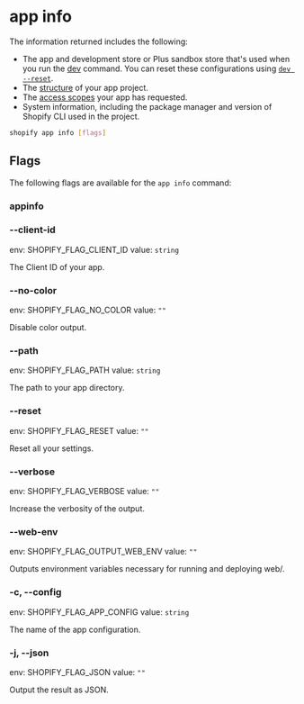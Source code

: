 # app info

The information returned includes the following:

  - The app and development store or Plus sandbox store that's used when you run the [dev](https://shopify.dev/docs/api/shopify-cli/app/app-dev) command. You can reset these configurations using [`dev --reset`](https://shopify.dev/docs/api/shopify-cli/app/app-dev#flags-propertydetail-reset).
  - The [structure](https://shopify.dev/docs/apps/tools/cli/structure) of your app project.
  - The [access scopes](https://shopify.dev/docs/api/usage) your app has requested.
  - System information, including the package manager and version of Shopify CLI used in the project.

```bash
shopify app info [flags]
```

## Flags

The following flags are available for the `app info` command:

### appinfo

### --client-id <value>

env: SHOPIFY_FLAG_CLIENT_ID
value: `string`

The Client ID of your app.

### --no-color

env: SHOPIFY_FLAG_NO_COLOR
value: `""`

Disable color output.

### --path <value>

env: SHOPIFY_FLAG_PATH
value: `string`

The path to your app directory.

### --reset

env: SHOPIFY_FLAG_RESET
value: `""`

Reset all your settings.

### --verbose

env: SHOPIFY_FLAG_VERBOSE
value: `""`

Increase the verbosity of the output.

### --web-env

env: SHOPIFY_FLAG_OUTPUT_WEB_ENV
value: `""`

Outputs environment variables necessary for running and deploying web/.

### -c, --config <value>

env: SHOPIFY_FLAG_APP_CONFIG
value: `string`

The name of the app configuration.

### -j, --json

env: SHOPIFY_FLAG_JSON
value: `""`

Output the result as JSON.

